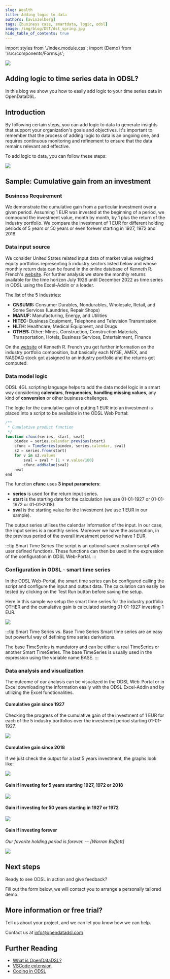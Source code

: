 ```yaml
---
slug: Wealth
title: Adding logic to data
authors: [avinzelberg]
tags: [business case, smartdata, logic, odsl]
image: /img/blog/DST/dst_spring.jpg
hide_table_of_contents: true
---
```

import styles from './index.module.css';
import {Demo} from '/src/components/Forms.js';

<div className="row">
  <div className="column">
    <img src="/img/blog/wealth/data.jpg"/>
  </div>
  <div className="column">
  <h2>Adding logic to time series data in ODSL?</h2>  
    In this blog we show you how to easily add logic to your time series data in OpenDataDSL.
  </div>
</div>


<!--truncate-->
## Introduction

By following certain steps, you can add logic to data to generate insights that support your organization's goals and objectives. It's important to remember that the process of adding logic to data is an ongoing one, and requires continuous monitoring and refinement to ensure that the data remains relevant and effective.

To add logic to data, you can follow these steps:

<img className={styles.product_screenshot} src="/img/blog/wealth/dataLogic.PNG" />


## Sample: Cumulative gain from an investment

### Business Requirement

We demonstrate the cumulative gain from a particular investment over a given period. Assuming 1 EUR was invested at the beginning of a period, we
compound the investment value, month by month, by 1 plus the return of the industry portfolio. We compare the investment of 1 EUR for different holding periods of 5 years or 50 years or even forever starting in 1927, 1972 and 2018.


### Data input source

We consider United States related input data of market value weighted equity portfolios representing 5 industry sectors listed below and whose monthly return data can be found in the online database of Kenneth R. French's [website](http://mba.tuck.dartmouth.edu/pages/faculty/ken.french/data_library.html). For further analysis we store the monthly returns available for the time horizon July 1926 until December 2022 as time series in ODSL using the Excel-Addin or a loader.

The list of the 5 Industries:

* **CNSUMR:**  Consumer Durables, Nondurables, Wholesale, Retail, and Some Services (Laundries, Repair Shops)
* **MANUF:**  Manufacturing, Energy, and Utilities
* **HITEC:**  Business Equipment, Telephone and Television Transmission
* **HLTH:**   Healthcare, Medical Equipment, and Drugs
* **OTHER:**  Other: Mines, Construction, Construction Materials, Transportation, Hotels, Business Services, Entertainment, Finance

On the [website](http://mba.tuck.dartmouth.edu/pages/faculty/ken.french/data_library.html) of Kenneth R. French you get further information on the industry portfolio composition, but basically each NYSE, AMEX, and NASDAQ stock got assigned to an industry portfolio and the returns got computed.


### Data model logic

ODSL 4GL scripting language helps to add the data model logic in a smart way considering **calendars**, **frequencies**, **handling missing values**, any kind of **conversion** or other business challenges.

The logic for the cumulative gain of putting 1 EUR into an investment is placed into a script to be available in the ODSL Web Portal:

```js
/**
 * Cumulative product function
 */
function cfunc(series, start, sval)
    pindex = series.calendar.previous(start)
    cfunc = TimeSeries(pindex, series.calendar, sval)
    s2 = series.from(start)
    for v in s2.values
        sval = sval * (1 + v.value/100)
        cfunc.addValue(sval)
    next
end
```

The function **cfunc** uses **3 input parameters**:

* **series** is used for the return input series. 
* **start** is the starting date for the calculation (we use 01-01-1927 or 01-01-1972 or 01-01-2018).
* **sval** is the starting value for the investment (we use 1 EUR in our sample). 

The output series utilises the calendar information of the input. In our case, the input series is a monthly series.
Moreover we have the assumption, in the previous period of the overall investment period we have 1 EUR.


:::tip Smart Time Series
The script is an optional saved custom script with user defined functions. These functions can then be used in the expression of the configuration in ODSL Web-Portal.
:::



### Configuration in ODSL - smart time series

In the ODSL Web-Portal, the smart time series can be configured calling the script and configure the input and output data.
The calculation can easily be tested by clicking on the Test Run button before saving the setup.

Here in this sample we setup the smart time series for the industry portfolio OTHER and the cumulative gain is calculated starting 01-01-1927 investing 1 EUR.



<img className={styles.product_screenshot} src="/img/blog/wealth/odsl_smartSeries.PNG" />


:::tip Smart Time Series vs. Base Time Series
Smart time series are an easy but powerful way of defining time series derivations.


The base TimeSeries is mandatory and can be either a real TimeSeries or another Smart TimeSeries. The base TimeSeries is usually used in the expression using the variable name BASE.
:::


### Data analysis and visualization

The outcome of our analysis can be visualized in the ODSL Web-Portal or in Excel downloading the information easily with the ODSL Excel-Addin and by utilizing the Excel functionalities.

#### Cumulative gain since 1927
Checking the progress of the cumulative gain of the investment of 1 EUR for each of the 5 industry portfolios over the investment period starting 01-01-1927.


<img className={styles.product_screenshot} src="/img/blog/wealth/odsl_5P_wTS.PNG" />


#### Cumulative gain since 2018

If we just check the output for a last 5 years investment, the graphs look like:


<img className={styles.product_screenshot} src="/img/blog/wealth/odsl_5P5Y_wTS.PNG" />


#### Gain if investing for 5 years starting 1927, 1972 or 2018

<img className={styles.product_screenshot} src="/img/blog/wealth/5Y.PNG" />



#### Gain if investing for 50 years starting in 1927 or 1972

<img className={styles.product_screenshot} src="/img/blog/wealth/50Y.PNG" />


#### Gain if investing forever


*Our favorite holding period is forever.*
-- <cite>[Warran Buffett] </cite> 

<img className={styles.product_screenshot} src="/img/blog/wealth/Forever.PNG" />





## Next steps
Ready to see ODSL in action and give feedback? 

Fill out the form below, we will contact you to arrange a personally tailored demo.

<Demo />

## More information or free trial?
Tell us about your project, and we can let you know how we can help.

Contact us at [info@opendatadsl.com](mailto:info@opendatadsl.com)

## Further Reading
* [What is OpenDataDSL?](https://doc.opendatadsl.com/docs/product/intro)
* [VSCode extension](https://doc.opendatadsl.com/docs/user/vscode)
* [Coding in ODSL](https://doc.opendatadsl.com/docs/odsl)